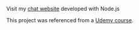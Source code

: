 Visit my [chat website](https://ozkaya-chat-app.herokuapp.com/) developed with Node.js

This project was referenced from a [Udemy course](https://www.udemy.com/course/the-complete-nodejs-developer-course-2).
